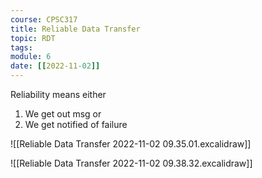 ```yaml
---
course: CPSC317
title: Reliable Data Transfer
topic: RDT
tags:
module: 6
date: [[2022-11-02]]
---
```


Reliability means either
1. We get out msg or
2. We get notified of failure

![[Reliable Data Transfer 2022-11-02 09.35.01.excalidraw]]

![[Reliable Data Transfer 2022-11-02 09.38.32.excalidraw]]